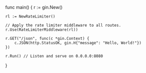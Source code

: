 func main() {
	r := gin.New()

	rl := NewRateLimiter()

	// Apply the rate limiter middleware to all routes.
	r.Use(RateLimiterMiddleware(rl))

	r.GET("/json", func(c *gin.Context) {
		c.JSON(http.StatusOK, gin.H{"message": "Hello, World!"})
	})

	r.Run() // Listen and serve on 0.0.0.0:8080
}
